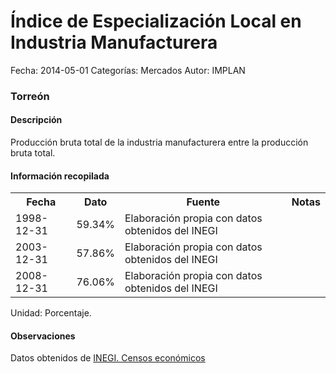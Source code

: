Índice de Especialización Local en Industria Manufacturera
=====

Fecha: 2014-05-01
Categorías: Mercados
Autor: IMPLAN

### Torreón

#### Descripción

Producción bruta total de la industria manufacturera entre la producción bruta total.

#### Información recopilada

<table class="table table-hover table-bordered">
  <tr><th>Fecha</th><th>Dato</th><th>Fuente</th><th>Notas</th></tr>
  <tr><td>1998-12-31</td><td>59.34%</td><td>Elaboración propia con datos obtenidos del INEGI</td><td></td></tr>
  <tr><td>2003-12-31</td><td>57.86%</td><td>Elaboración propia con datos obtenidos del INEGI</td><td></td></tr>
  <tr><td>2008-12-31</td><td>76.06%</td><td>Elaboración propia con datos obtenidos del INEGI</td><td></td></tr>
</table>

Unidad: Porcentaje.

#### Observaciones

Datos obtenidos de [INEGI. Censos económicos](http://www3.inegi.org.mx/sistemas/saic/)
